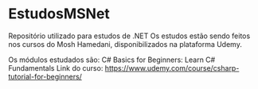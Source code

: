 # EstudosMSNet
Repositório utilizado para estudos de .NET
Os estudos estão sendo feitos nos cursos do  Mosh Hamedani, disponibilizados na plataforma Udemy.

Os módulos estudados são:
C# Basics for Beginners: Learn C# Fundamentals
Link do curso: https://www.udemy.com/course/csharp-tutorial-for-beginners/
